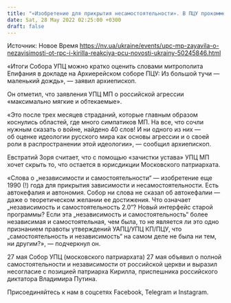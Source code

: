 ```yaml
---
title: "«Изобретение для прикрытия несамостоятельности». В ПЦУ прокомментировали решение УПЦ МП о независимости от РПЦ"
date: Sat, 28 May 2022 02:25:00 +0300
draft: false
---
```

Источник: Новое Время https://nv.ua/ukraine/events/upc-mp-zayavila-o-nezavisimosti-ot-rpc-i-kirilla-reakciya-pcu-novosti-ukrainy-50245846.html


«Итоги Собора УПЦ можно кратко оценить словами митрополита Епифания в докладе на Архиерейском соборе ПЦУ: Из большой тучи — маленький дождь», — заявил архиепископ.

Он отметил, что заявления УПЦ МП о российской агрессии «максимально мягкие и обтекаемые».

«Это после трех месяцев страданий, которые главным образом коснулись областей, где много симпатиков МП. На все, что сочли нужным сказать о войне, найдено 40 слов! И ни одного из них — об оценке идеологии русского мира как основы агрессии и о своей роли в распространении этой идеологии», — сообщил архиепископ.

Евстратий Зоря считает, что с помощью «зачистки устава» УПЦ МП хочет скрыть то, что остается в юрисдикции Московского патриархата.

«Слова о „независимости и самостоятельности“ — изобретение еще 1990 (!) года для прикрытия зависимости и несамостоятельности. Есть автокефалия и автономия. Собор ни слова не сказал об автокефалии — даже о теоретическом желании ее достижения. Что означает „независимость и самостоятельность 2.0“? Новый интерфейс старой программы? Если эта „независимость и самостоятельность“ более независимая и самостоятельная, чем была, то не является ли это одно признанием правоты утверждений УАПЦ/УПЦ КП/ПЦУ, что „самостоятельность и независимость“ на самом деле не была ни тем, ни другим?», — подчеркнул он.

27 мая Собор УПЦ (московского патриархата) 27 мая объявил о полной самостоятельности и независимости от российской церкви и выразил несогласие с позицией патриарха Кирилла, приспешника российского диктатора Владимира Путина.

Присоединяйтесь к нам в соцсетях Facebook, Telegram и Instagram.
